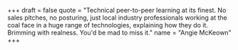+++
draft = false
quote = "Technical peer-to-peer learning at its finest. No sales pitches, no posturing, just local industry professionals working at the coal face in a huge range of technologies, explaining how they do it. Brimming with realness. You'd be mad to miss it."
name = "Angie McKeown"
+++
